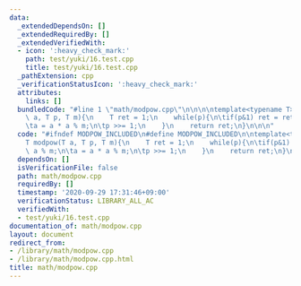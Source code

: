 ```yaml
---
data:
  _extendedDependsOn: []
  _extendedRequiredBy: []
  _extendedVerifiedWith:
  - icon: ':heavy_check_mark:'
    path: test/yuki/16.test.cpp
    title: test/yuki/16.test.cpp
  _pathExtension: cpp
  _verificationStatusIcon: ':heavy_check_mark:'
  attributes:
    links: []
  bundledCode: "#line 1 \"math/modpow.cpp\"\n\n\n\ntemplate<typename T>\nT modpow(T\
    \ a, T p, T m){\n    T ret = 1;\n    while(p){\n\tif(p&1) ret = ret * a % m;\n\
    \ta = a * a % m;\n\tp >>= 1;\n    }\n    return ret;\n}\n\n\n"
  code: "#ifndef MODPOW_INCLUDED\n#define MODPOW_INCLUDED\n\ntemplate<typename T>\n\
    T modpow(T a, T p, T m){\n    T ret = 1;\n    while(p){\n\tif(p&1) ret = ret *\
    \ a % m;\n\ta = a * a % m;\n\tp >>= 1;\n    }\n    return ret;\n}\n\n#endif\n"
  dependsOn: []
  isVerificationFile: false
  path: math/modpow.cpp
  requiredBy: []
  timestamp: '2020-09-29 17:31:46+09:00'
  verificationStatus: LIBRARY_ALL_AC
  verifiedWith:
  - test/yuki/16.test.cpp
documentation_of: math/modpow.cpp
layout: document
redirect_from:
- /library/math/modpow.cpp
- /library/math/modpow.cpp.html
title: math/modpow.cpp
---
```

